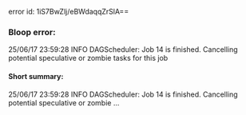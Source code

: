 error id: 1iS7BwZlj/eBWdaqqZrSlA==
### Bloop error:

25/06/17 23:59:28 INFO DAGScheduler: Job 14 is finished. Cancelling potential speculative or zombie tasks for this job
#### Short summary: 

25/06/17 23:59:28 INFO DAGScheduler: Job 14 is finished. Cancelling potential speculative or zombie ...